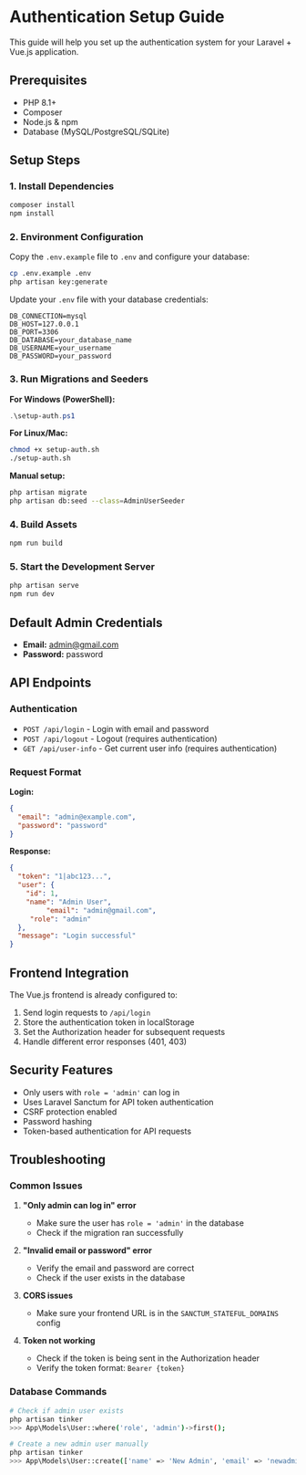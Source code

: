 # Authentication Setup Guide

This guide will help you set up the authentication system for your Laravel + Vue.js application.

## Prerequisites

- PHP 8.1+
- Composer
- Node.js & npm
- Database (MySQL/PostgreSQL/SQLite)

## Setup Steps

### 1. Install Dependencies

```bash
composer install
npm install
```

### 2. Environment Configuration

Copy the `.env.example` file to `.env` and configure your database:

```bash
cp .env.example .env
php artisan key:generate
```

Update your `.env` file with your database credentials:

```env
DB_CONNECTION=mysql
DB_HOST=127.0.0.1
DB_PORT=3306
DB_DATABASE=your_database_name
DB_USERNAME=your_username
DB_PASSWORD=your_password
```

### 3. Run Migrations and Seeders

**For Windows (PowerShell):**
```powershell
.\setup-auth.ps1
```

**For Linux/Mac:**
```bash
chmod +x setup-auth.sh
./setup-auth.sh
```

**Manual setup:**
```bash
php artisan migrate
php artisan db:seed --class=AdminUserSeeder
```

### 4. Build Assets

```bash
npm run build
```

### 5. Start the Development Server

```bash
php artisan serve
npm run dev
```

## Default Admin Credentials

- **Email:** admin@gmail.com
- **Password:** password

## API Endpoints

### Authentication
- `POST /api/login` - Login with email and password
- `POST /api/logout` - Logout (requires authentication)
- `GET /api/user-info` - Get current user info (requires authentication)

### Request Format

**Login:**
```json
{
  "email": "admin@example.com",
  "password": "password"
}
```

**Response:**
```json
{
  "token": "1|abc123...",
  "user": {
    "id": 1,
    "name": "Admin User",
         "email": "admin@gmail.com",
     "role": "admin"
  },
  "message": "Login successful"
}
```

## Frontend Integration

The Vue.js frontend is already configured to:

1. Send login requests to `/api/login`
2. Store the authentication token in localStorage
3. Set the Authorization header for subsequent requests
4. Handle different error responses (401, 403)

## Security Features

- Only users with `role = 'admin'` can log in
- Uses Laravel Sanctum for API token authentication
- CSRF protection enabled
- Password hashing
- Token-based authentication for API requests

## Troubleshooting

### Common Issues

1. **"Only admin can log in" error**
   - Make sure the user has `role = 'admin'` in the database
   - Check if the migration ran successfully

2. **"Invalid email or password" error**
   - Verify the email and password are correct
   - Check if the user exists in the database

3. **CORS issues**
   - Make sure your frontend URL is in the `SANCTUM_STATEFUL_DOMAINS` config

4. **Token not working**
   - Check if the token is being sent in the Authorization header
   - Verify the token format: `Bearer {token}`

### Database Commands

```bash
# Check if admin user exists
php artisan tinker
>>> App\Models\User::where('role', 'admin')->first();

# Create a new admin user manually
php artisan tinker
>>> App\Models\User::create(['name' => 'New Admin', 'email' => 'newadmin@example.com', 'password' => Hash::make('password'), 'role' => 'admin']);
``` 